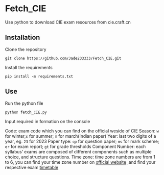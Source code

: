 # Fetch_CIE
Use python to download CIE exam resources from cie.craft.cn

## Installation
Clone the repository
```
git clone https://github.com/Jade233333/Fetch_CIE.git
```

Install the requirements
```
pip install -m requirements.txt
```

## Use
Run the python file
```
python fetch_CIE.py
```

Input required in formation on the console

Code: exam code which you can find on the official weside of CIE
Season: `w` for winter;`s` for summer; `m` for march(Indian paper)
Year: last two digits of a year, eg. `23` for 2023
Paper type: `qp` for question paper; `ms` for mark scheme; `er` for exam report; `gt` for grade thresholds
Component Number: each syllabus' exams are composed of different components such as multiple choice, and structure questions. 
Time zone: time zone numbers are from 1 to 6, you can find your time zone number on [official website](https://www.cambridgeinternational.org/exam-administration/cambridge-exams-officers-guide/phase-1-preparation/timetabling-exams/administrative-zone/) ,and find your respective exam [timetable](https://www.cambridgeinternational.org/exam-administration/cambridge-exams-officers-guide/phase-1-preparation/timetabling-exams/exam-timetables/)

